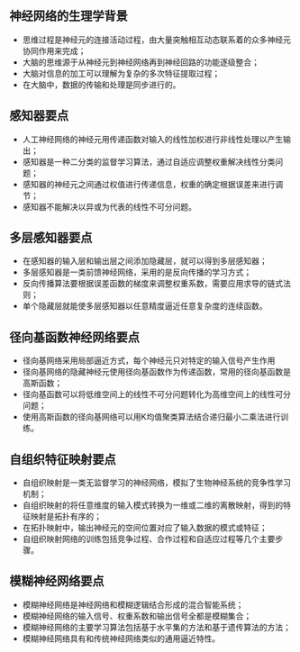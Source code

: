 
## 神经网络的生理学背景
- 思维过程是神经元的连接活动过程，由大量突触相互动态联系着的众多神经元协同作用来完成；
- 大脑的思维源于从神经元到神经网络再到神经回路的功能逐级整合；
- 大脑对信息的加工可以理解为复杂的多次特征提取过程；
- 在大脑中，数据的传输和处理是同步进行的。


## 感知器要点
- 人工神经网络的神经元用传递函数对输入的线性加权进行非线性处理以产生输出；
- 感知器是一种二分类的监督学习算法，通过自适应调整权重解决线性分类问题；
- 感知器的神经元之间通过权值进行传递信息，权重的确定根据误差来进行调节；
- 感知器不能解决以异或为代表的线性不可分问题。

## 多层感知器要点
- 在感知器的输入层和输出层之间添加隐藏层，就可以得到多层感知器；
- 多层感知器是一类前馈神经网络，采用的是反向传播的学习方式；
- 反向传播算法要根据误差函数的梯度来调整权重系数，需要应用求导的链式法则；
- 单个隐藏层就能使多层感知器以任意精度逼近任意复杂度的连续函数。

## 径向基函数神经网络要点
- 径向基网络采用局部逼近方式，每个神经元只对特定的输入信号产生作用
- 径向基网络的隐藏神经元使用径向基函数作为传递函数，常用的径向基函数是高斯函数；
- 径向基函数可以将低维空间上的线性不可分问题转化为高维空间上的线性可分问题；
- 使用高斯函数的径向基网络可以用K均值聚类算法结合递归最小二乘法进行训练。

## 自组织特征映射要点
- 自组织映射是一类无监督学习的神经网络，模拟了生物神经系统的竞争性学习机制；
- 自组织映射的将任意维度的输入模式转换为一维或二维的离散映射，得到的特征映射是拓扑有序的；
- 在拓扑映射中，输出神经元的空间位置对应了输入数据的模式或特征；
- 自组织映射网络的训练包括竞争过程、合作过程和自适应过程等几个主要步骤。


## 模糊神经网络要点
- 模糊神经网络是神经网络和模糊逻辑结合形成的混合智能系统；
- 模糊神经网络的输入信号、权重系数和输出信号全都是模糊集合；
- 模糊神经网络的主要学习算法包括基于水平集的方法和基于遗传算法的方法；
- 模糊神经网络具有和传统神经网络类似的通用逼近特性。